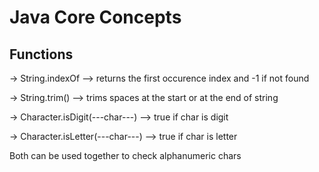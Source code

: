 # Java Core Concepts

## Functions

-> String.indexOf --> returns the first occurence index and -1 if not found

-> String.trim() --> trims spaces at the start or at the end of string

-> Character.isDigit(---char---) --> true if char is digit

-> Character.isLetter(---char---) --> true if char is letter

Both can be used together to check alphanumeric chars